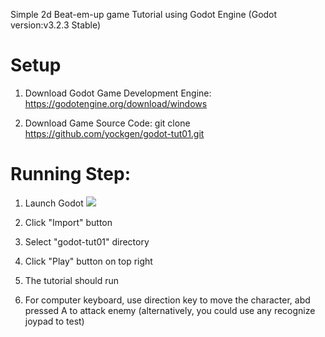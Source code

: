 Simple 2d Beat-em-up game Tutorial using Godot Engine (Godot version:v3.2.3 Stable)

Setup
=====

1. Download Godot Game Development Engine:
https://godotengine.org/download/windows

2. Download Game Source Code:
git clone https://github.com/yockgen/godot-tut01.git


Running Step:
=============
1. Launch Godot
![](images/image.png)

2. Click "Import" button
3. Select "godot-tut01" directory
4. Click "Play" button on top right

5. The tutorial should run

6. For computer keyboard, use direction key to move the character, abd pressed A to attack enemy (alternatively, you could use any recognize joypad to test)
